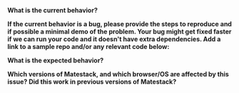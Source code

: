 <!-- This is a template only, remove/add sections below as appropriate (e.g. for a new feature, there might be no 'current behavior'.) -->

<!-- First indicate whether you want to request an ENHANCEMENT or report a BUG by using the correct Github label in the side panel* -->

**What is the current behavior?**

<!-- add current behavior here -->

**If the current behavior is a bug, please provide the steps to reproduce and if possible a minimal demo of the problem. Your bug might get fixed faster if we can run your code and it doesn't have extra dependencies. Add a link to a sample repo and/or any relevant code below:**

<!-- add additional links/info here -->

**What is the expected behavior?**

<!-- add expected behavior here -->

**Which versions of Matestack, and which browser/OS are affected by this issue? Did this work in previous versions of Matestack?**

<!-- add version and browser(s) affected, where relevant -->
